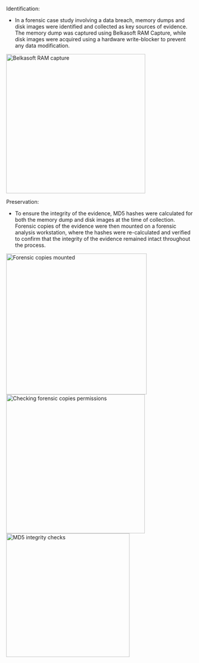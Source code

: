Identification: 
- In a forensic case study involving a data breach, memory dumps and disk images were identified and collected as key sources of evidence. The memory dump was captured using Belkasoft RAM Capture, while disk images were acquired using a hardware write-blocker to prevent any data modification.


<img width="373" alt="Belkasoft RAM capture" src="https://github.com/user-attachments/assets/fb64bc10-0e84-41eb-8a07-8dba2db25738">

Preservation:
- To ensure the integrity of the evidence, MD5 hashes were calculated for both the memory dump and disk images at the time of collection. Forensic copies of the evidence were then mounted on a forensic analysis workstation, where the hashes were re-calculated and verified to confirm that the integrity of the evidence remained intact throughout the process.
<img width="377" alt="Forensic copies mounted" src="https://github.com/user-attachments/assets/4de05ffb-aec2-4c3b-94ae-f3123c635c63">

<img width="372" alt="Checking forensic copies permissions" src="https://github.com/user-attachments/assets/84ad232e-95a1-4a24-b309-87b8d09b4441">

<img width="331" alt="MD5 integrity checks" src="https://github.com/user-attachments/assets/2f20a12c-ef44-429e-bede-629ab4a285ab">

